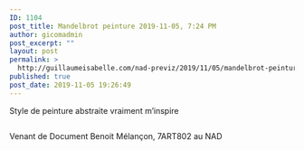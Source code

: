 ```yaml
---
ID: 1104
post_title: Mandelbrot peinture 2019-11-05, 7:24 PM
author: gicomadmin
post_excerpt: ""
layout: post
permalink: >
  http://guillaumeisabelle.com/nad-previz/2019/11/05/mandelbrot-peinture-2019-11-05-724-pm/
published: true
post_date: 2019-11-05 19:26:49
---
```

<!-- wp:paragraph -->

Style de peinture abstraite vraiment m’inspire 

<!-- /wp:paragraph -->

<!-- wp:image {"id":1103} --><figure class="wp-block-image">

<img src="http://guillaumeisabelle.com/nad-previz/wp-content/uploads/sites/19/2019/11/img_6597.png" alt="" class="wp-image-1103" /></figure> <!-- /wp:image -->

<!-- wp:paragraph -->

Venant de Document Benoit Mélançon, 7ART802 au NAD

<!-- /wp:paragraph -->